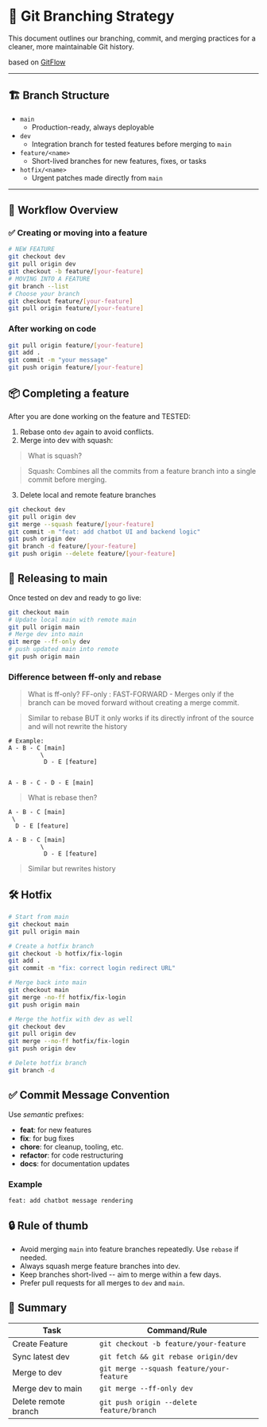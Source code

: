 # 📘 Git Branching Strategy

This document outlines our branching, commit, and merging practices for a cleaner, more maintainable Git history.

based on [GitFlow](https://nvie.com/posts/a-successful-git-branching-model/)

---

## 🏗 Branch Structure

- `main`  
  - Production-ready, always deployable
- `dev`  
  - Integration branch for tested features before merging to `main`
- `feature/<name>`  
  - Short-lived branches for new features, fixes, or tasks
- `hotfix/<name>`  
  - Urgent patches made directly from `main`

---

## 🔄 Workflow Overview

### ✅ Creating or moving into a feature
```bash
# NEW FEATURE
git checkout dev
git pull origin dev
git checkout -b feature/[your-feature]
# MOVING INTO A FEATURE
git branch --list
# Choose your branch
git checkout feature/[your-feature]
git pull origin feature/[your-feature]
```
### After working on code
```bash
git pull origin feature/[your-feature]
git add .
git commit -m "your message"
git push origin feature/[your-feature]
```


## 📦 Completing a feature
After you are done working on the feature and TESTED:

1.	Rebase onto `dev` again to avoid conflicts.
2.	Merge into dev with squash:

> What is squash? 

> Squash: Combines all the commits from a feature branch into a single commit before merging.

3. Delete local and remote feature branches

```bash
git checkout dev
git pull origin dev
git merge --squash feature/[your-feature]
git commit -m "feat: add chatbot UI and backend logic"
git push origin dev
git branch -d feature/[your-feature]
git push origin --delete feature/[your-feature]
```

## 🚀 Releasing to main
Once tested on dev and ready to go live:
```bash
git checkout main
# Update local main with remote main
git pull origin main
# Merge dev into main
git merge --ff-only dev
# push updated main into remote
git push origin main
```
### Difference between ff-only and rebase
> What is ff-only?
> FF-only : FAST-FORWARD - Merges only if the branch can be moved forward without creating a merge commit.

> Similar to rebase BUT it only works if its directly infront of the source and
> will not rewrite the history
```
# Example: 
A - B - C [main]
         \
          D - E [feature]


A - B - C - D - E [main]
```

> What is rebase then?
```
A - B - C [main]
 \
  D - E [feature]

A - B - C [main]
         \
          D - E [feature]
```

> Similar but rewrites history

## 🛠 Hotfix
```bash
# Start from main
git checkout main
git pull origin main

# Create a hotfix branch
git checkout -b hotfix/fix-login
git add . 
git commit -m "fix: correct login redirect URL"

# Merge back into main
git checkout main
git merge -no-ff hotfix/fix-login
git push origin main

# Merge the hotfix with dev as well
git checkout dev
git pull origin dev
git merge --no-ff hotfix/fix-login
git push origin dev

# Delete hotfix branch
git branch -d
```


## ✅ Commit Message Convention
Use *semantic* prefixes:
- __feat__: for new features
- __fix__: for bug fixes
- __chore__: for cleanup, tooling, etc.
- __refactor__: for code restructuring
- __docs__: for documentation updates

### Example
`feat: add chatbot message rendering`

## 🔒 Rule of thumb
- Avoid merging `main` into feature branches repeatedly. Use `rebase` if needed.
- Always squash merge feature branches into dev.
- Keep branches short-lived -- aim to merge within a few days.
- Prefer pull requests for all merges to `dev` and `main`.

## 📌 Summary
| Task | Command/Rule|
|---|---|
|Create Feature | `git checkout -b feature/your-feature`|
|Sync latest dev | `git fetch && git rebase origin/dev`|
|Merge to dev | `git merge --squash feature/your-feature`|
|Merge dev to main | `git merge --ff-only dev`|
|Delete remote branch | `git push origin --delete feature/branch`|



